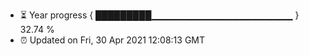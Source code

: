 - ⏳ Year progress { █████████▁▁▁▁▁▁▁▁▁▁▁▁▁▁▁▁▁▁▁▁▁ } 32.74 %
- ⏰ Updated on Fri, 30 Apr 2021 12:08:13 GMT


